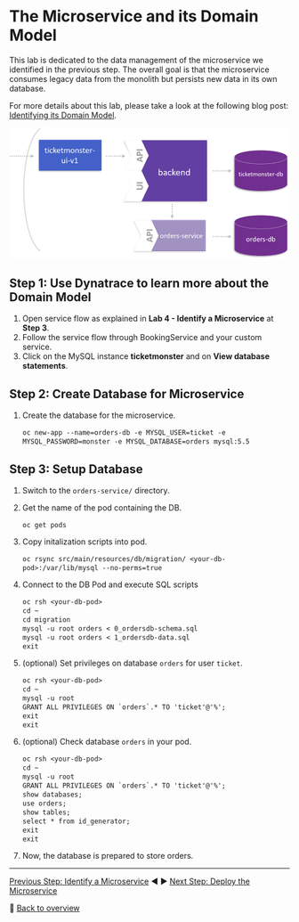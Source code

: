 # The Microservice and its Domain Model

This lab is dedicated to the data management of the microservice we identified in the previous step. The overall goal is that the microservice consumes legacy data from the monolith but persists new data in its own database.

For more details about this lab, please take a look at the following blog post: [Identifying its Domain Model](https://www.dynatrace.com/news/blog/monolith-to-microservices-the-microservice-and-its-domain-model/).

![domain_model](../assets/domain_model.png)

## Step 1: Use Dynatrace to learn more about the Domain Model

1. Open service flow as explained in **Lab 4 - Identify a Microservice** at **Step 3**.
1. Follow the service flow through BookingService and your custom service. 
1. Click on the MySQL instance **ticketmonster** and on **View database statements**.

## Step 2: Create Database for Microservice

1. Create the database for the microservice.
    ```
    oc new-app --name=orders-db -e MYSQL_USER=ticket -e MYSQL_PASSWORD=monster -e MYSQL_DATABASE=orders mysql:5.5
    ```

## Step 3: Setup Database

1. Switch to the `orders-service/` directory.

1. Get the name of the pod containing the DB.
    ```
    oc get pods
    ```

1. Copy initalization scripts into pod.
    ```
    oc rsync src/main/resources/db/migration/ <your-db-pod>:/var/lib/mysql --no-perms=true
    ```

1. Connect to the DB Pod and execute SQL scripts
    ```
    oc rsh <your-db-pod>
    cd ~
    cd migration
    mysql -u root orders < 0_ordersdb-schema.sql
    mysql -u root orders < 1_ordersdb-data.sql
    exit
    ```

1. (optional) Set privileges on database `orders` for user `ticket`.
    ```
    oc rsh <your-db-pod>
    cd ~
    mysql -u root
    GRANT ALL PRIVILEGES ON `orders`.* TO 'ticket'@'%';
    exit
    exit
    ```

1. (optional) Check database `orders` in your pod.
    ```
    oc rsh <your-db-pod>
    cd ~
    mysql -u root
    GRANT ALL PRIVILEGES ON `orders`.* TO 'ticket'@'%';
    show databases;
    use orders;
    show tables;
    select * from id_generator;
    exit
    exit
    ```

1. Now, the database is prepared to store orders.

---

[Previous Step: Identify a Microservice](../4_Identify_a_Microservice) :arrow_backward: :arrow_forward: [Next Step: Deploy the Microservice](../6_Deploy_the_Microservice)

:arrow_up_small: [Back to overview](../)